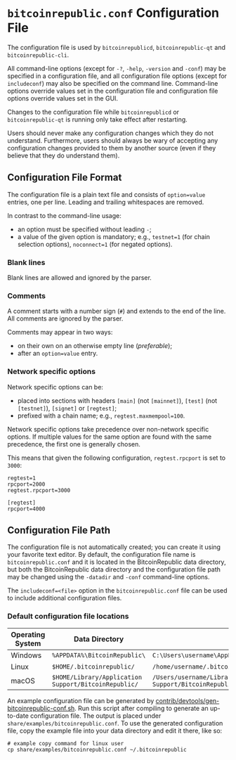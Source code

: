 # `bitcoinrepublic.conf` Configuration File

The configuration file is used by `bitcoinrepublicd`, `bitcoinrepublic-qt` and `bitcoinrepublic-cli`.

All command-line options (except for `-?`, `-help`, `-version` and `-conf`) may be specified in a configuration file, and all configuration file options (except for `includeconf`) may also be specified on the command line. Command-line options override values set in the configuration file and configuration file options override values set in the GUI.

Changes to the configuration file while `bitcoinrepublicd` or `bitcoinrepublic-qt` is running only take effect after restarting.

Users should never make any configuration changes which they do not understand. Furthermore, users should always be wary of accepting any configuration changes provided to them by another source (even if they believe that they do understand them).

## Configuration File Format

The configuration file is a plain text file and consists of `option=value` entries, one per line. Leading and trailing whitespaces are removed.

In contrast to the command-line usage:
- an option must be specified without leading `-`;
- a value of the given option is mandatory; e.g., `testnet=1` (for chain selection options), `noconnect=1` (for negated options).

### Blank lines

Blank lines are allowed and ignored by the parser.

### Comments

A comment starts with a number sign (`#`) and extends to the end of the line. All comments are ignored by the parser.

Comments may appear in two ways:
- on their own on an otherwise empty line (_preferable_);
- after an `option=value` entry.

### Network specific options

Network specific options can be:
- placed into sections with headers `[main]` (not `[mainnet]`), `[test]` (not `[testnet]`), `[signet]` or `[regtest]`;
- prefixed with a chain name; e.g., `regtest.maxmempool=100`.

Network specific options take precedence over non-network specific options.
If multiple values for the same option are found with the same precedence, the
first one is generally chosen.

This means that given the following configuration, `regtest.rpcport` is set to `3000`:

```
regtest=1
rpcport=2000
regtest.rpcport=3000

[regtest]
rpcport=4000
```

## Configuration File Path

The configuration file is not automatically created; you can create it using your favorite text editor. By default, the configuration file name is `bitcoinrepublic.conf` and it is located in the BitcoinRepublic data directory, but both the BitcoinRepublic data directory and the configuration file path may be changed using the `-datadir` and `-conf` command-line options.

The `includeconf=<file>` option in the `bitcoinrepublic.conf` file can be used to include additional configuration files.

### Default configuration file locations

Operating System | Data Directory | Example Path
-- | -- | --
Windows | `%APPDATA%\BitcoinRepublic\` | `C:\Users\username\AppData\Roaming\BitcoinRepublic\bitcoinrepublic.conf`
Linux | `$HOME/.bitcoinrepublic/` | `/home/username/.bitcoinrepublic/bitcoinrepublic.conf`
macOS | `$HOME/Library/Application Support/BitcoinRepublic/` | `/Users/username/Library/Application Support/BitcoinRepublic/bitcoinrepublic.conf`

An example configuration file can be generated by [contrib/devtools/gen-bitcoinrepublic-conf.sh](../contrib/devtools/gen-bitcoinrepublic-conf.sh).
Run this script after compiling to generate an up-to-date configuration file.
The output is placed under `share/examples/bitcoinrepublic.conf`.
To use the generated configuration file, copy the example file into your data directory and edit it there, like so:

```
# example copy command for linux user
cp share/examples/bitcoinrepublic.conf ~/.bitcoinrepublic
```
